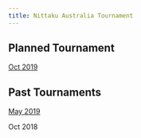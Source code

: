 ```yaml
---
title: Nittaku Australia Tournament
---
```


## Planned Tournament

<a class="link dim" href="201910">Oct 2019</a>

## Past Tournaments

<a class="link dim" href="201905">May 2019</a>

Oct 2018
